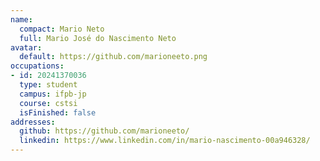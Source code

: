 ```yaml
---
name:
  compact: Mario Neto
  full: Mario José do Nascimento Neto
avatar:
  default: https://github.com/marioneeto.png
occupations:
- id: 20241370036
  type: student
  campus: ifpb-jp
  course: cstsi
  isFinished: false
addresses:
  github: https://github.com/marioneeto/
  linkedin: https://www.linkedin.com/in/mario-nascimento-00a946328/
---
```


